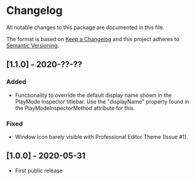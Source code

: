 # Changelog
All notable changes to this package are documented in this file.

The format is based on [Keep a Changelog](http://keepachangelog.com/en/1.0.0/)
and this project adheres to [Semantic Versioning](http://semver.org/spec/v2.0.0.html).
 
## [1.1.0] - 2020-??-??
### Added
 - Functionality to override the default display name shown in the PlayMode Inspector titlebar. Use the "displayName" property found in the PlayModeInspectorMethod attribute for this.

### Fixed
 - Window icon barely visible with Professional Editor Theme (Issue #1).


## [1.0.0] - 2020-05-31
 - First public release
